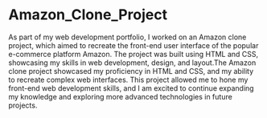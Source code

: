 # Amazon_Clone_Project 
As part of my web development portfolio, I worked on an Amazon clone project, which aimed to recreate the front-end user interface of the popular e-commerce platform Amazon. The project was built using HTML and CSS, showcasing my skills in web development, design, and layout.The Amazon clone project showcased my proficiency in HTML and CSS, and my ability to recreate complex web interfaces. This project allowed me to hone my front-end web development skills, and I am excited to continue expanding my knowledge and exploring more advanced technologies in future projects.
